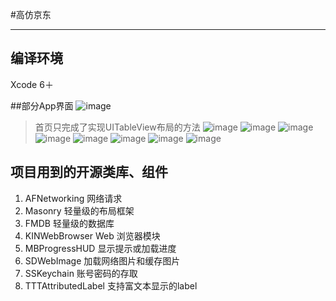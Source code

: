 #高仿京东

------

## 编译环境
Xcode 6＋

##部分App界面
![image](https://github.com/dalingge/JD-Mobile/blob/master/image/首页.png)
>首页只完成了实现UITableView布局的方法
![image](https://github.com/dalingge/JD-Mobile/blob/master/image/分类.png)
![image](https://github.com/dalingge/JD-Mobile/blob/master/image/发现.png)
![image](https://github.com/dalingge/JD-Mobile/blob/master/image/购物车.png)
![image](https://github.com/dalingge/JD-Mobile/blob/master/image/我的.png)
![image](https://github.com/dalingge/JD-Mobile/blob/master/image/商品.png)
![image](https://github.com/dalingge/JD-Mobile/blob/master/image/商品详情.png)
![image](https://github.com/dalingge/JD-Mobile/blob/master/image/填写订单.png)
![image](https://github.com/dalingge/JD-Mobile/blob/master/image/登录.png)

## 项目用到的开源类库、组件
1. AFNetworking                         网络请求
2. Masonry                              轻量级的布局框架
3. FMDB                                 轻量级的数据库
4. KINWebBrowser                        Web 浏览器模块
5. MBProgressHUD                        显示提示或加载进度
6. SDWebImage                           加载网络图片和缓存图片
7. SSKeychain                           账号密码的存取
8. TTTAttributedLabel                   支持富文本显示的label




